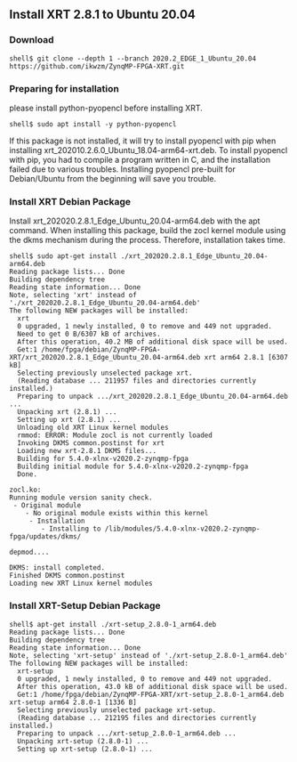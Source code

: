 Install XRT 2.8.1 to Ubuntu 20.04
---------------------------------------------------------------------

### Download

```console
shell$ git clone --depth 1 --branch 2020.2_EDGE_1_Ubuntu_20.04 https://github.com/ikwzm/ZynqMP-FPGA-XRT.git
```

### Preparing for installation

please install python-pyopencl before installing XRT.

```console
shell$ sudo apt install -y python-pyopencl
```

If this package is not installed, it will try to install pyopencl with pip when installing xrt_202010.2.6.0_Ubuntu_18.04-arm64-xrt.deb.
To install pyopencl with pip, you had to compile a program written in C, and the installation failed due to various troubles.
Installing pyopencl pre-built for Debian/Ubuntu from the beginning will save you trouble.

### Install XRT Debian Package

Install xrt_202020.2.8.1_Edge_Ubuntu_20.04-arm64.deb with the apt command.
When installing this package, build the zocl kernel module using the dkms mechanism during the process. Therefore, installation takes time.


```console
shell$ sudo apt-get install ./xrt_202020.2.8.1_Edge_Ubuntu_20.04-arm64.deb
Reading package lists... Done
Building dependency tree
Reading state information... Done
Note, selecting 'xrt' instead of './xrt_202020.2.8.1_Edge_Ubuntu_20.04-arm64.deb'
The following NEW packages will be installed:
  xrt
  0 upgraded, 1 newly installed, 0 to remove and 449 not upgraded.
  Need to get 0 B/6307 kB of archives.
  After this operation, 40.2 MB of additional disk space will be used.
  Get:1 /home/fpga/debian/ZynqMP-FPGA-XRT/xrt_202020.2.8.1_Edge_Ubuntu_20.04-arm64.deb xrt arm64 2.8.1 [6307 kB]
  Selecting previously unselected package xrt.
  (Reading database ... 211957 files and directories currently installed.)
  Preparing to unpack .../xrt_202020.2.8.1_Edge_Ubuntu_20.04-arm64.deb ...
  Unpacking xrt (2.8.1) ...
  Setting up xrt (2.8.1) ...
  Unloading old XRT Linux kernel modules
  rmmod: ERROR: Module zocl is not currently loaded
  Invoking DKMS common.postinst for xrt
  Loading new xrt-2.8.1 DKMS files...
  Building for 5.4.0-xlnx-v2020.2-zynqmp-fpga
  Building initial module for 5.4.0-xlnx-v2020.2-zynqmp-fpga
  Done.

zocl.ko:
Running module version sanity check.
 - Original module
    - No original module exists within this kernel
     - Installation
        - Installing to /lib/modules/5.4.0-xlnx-v2020.2-zynqmp-fpga/updates/dkms/

depmod....

DKMS: install completed.
Finished DKMS common.postinst
Loading new XRT Linux kernel modules
```

### Install XRT-Setup Debian Package

```console
shell$ apt-get install ./xrt-setup_2.8.0-1_arm64.deb
Reading package lists... Done
Building dependency tree
Reading state information... Done
Note, selecting 'xrt-setup' instead of './xrt-setup_2.8.0-1_arm64.deb'
The following NEW packages will be installed:
  xrt-setup
  0 upgraded, 1 newly installed, 0 to remove and 449 not upgraded.
  After this operation, 43.0 kB of additional disk space will be used.
  Get:1 /home/fpga/debian/ZynqMP-FPGA-XRT/xrt-setup_2.8.0-1_arm64.deb xrt-setup arm64 2.8.0-1 [1336 B]
  Selecting previously unselected package xrt-setup.
  (Reading database ... 212195 files and directories currently installed.)
  Preparing to unpack .../xrt-setup_2.8.0-1_arm64.deb ...
  Unpacking xrt-setup (2.8.0-1) ...
  Setting up xrt-setup (2.8.0-1) ...
```

